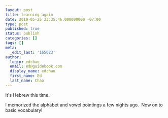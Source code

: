```yaml
---
layout: post
title: learning again
date: 2010-05-25 23:35:46.000000000 -07:00
type: post
published: true
status: publish
categories: []
tags: []
meta:
  _edit_last: '165623'
author:
  login: edchao
  email: ed@guidebook.com
  display_name: edchao
  first_name: Ed
  last_name: Chao
---
```

<p>It's Hebrew this time.</p>
<p>I memorized the alphabet and vowel pointings a few nights ago.  Now on to basic vocabulary!</p>
